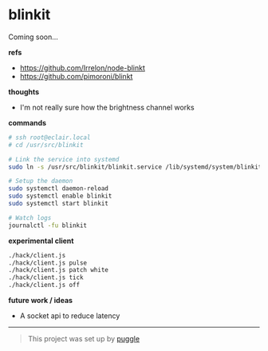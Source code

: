 # blinkit

Coming soon...

**refs**

- https://github.com/Irrelon/node-blinkt
- https://github.com/pimoroni/blinkt

**thoughts**

- I'm not really sure how the brightness channel works

**commands**

```bash
# ssh root@eclair.local
# cd /usr/src/blinkit

# Link the service into systemd
sudo ln -s /usr/src/blinkit/blinkit.service /lib/systemd/system/blinkit.service

# Setup the daemon
sudo systemctl daemon-reload
sudo systemctl enable blinkit
sudo systemctl start blinkit

# Watch logs
journalctl -fu blinkit
```

**experimental client**

```bash
./hack/client.js
./hack/client.js pulse
./hack/client.js patch white
./hack/client.js tick
./hack/client.js off
```

**future work / ideas**

- A socket api to reduce latency

---

> This project was set up by [puggle](https://npm.im/puggle)
